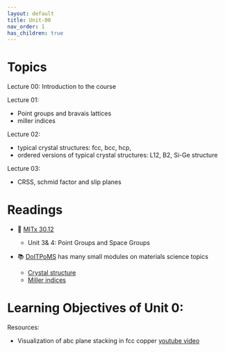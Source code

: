 ```yaml
---
layout: default
title: Unit-00
nav_order: 1
has_children: true
---
```

# Topics
Lecture 00: Introduction to the course

Lecture 01: 
- Point groups and bravais lattices
- miller indices


Lecture 02: 
- typical crystal structures: fcc, bcc, hcp, 
- ordered versions of typical crystal structures: L12, B2, Si-Ge structure

Lecture 03: 
- CRSS, schmid factor and slip planes
# Readings

- 🎥 [MITx 30.12](https://mitxonline.mit.edu/courses/course-v1:MITxT+3.012Sx/)
	- Unit 3& 4: Point Groups and Space Groups

- 📚 [DoITPoMS](https://www.doitpoms.ac.uk/) has many small modules on materials science topics
	- [Crystal structure](https://www.doitpoms.ac.uk/tlplib/crystallography3/structure.php)
	- [Miller indices](https://www.doitpoms.ac.uk/tlplib/miller_indices/printall.php)


# Learning Objectives of Unit 0:

Resources:

-	Visualization of abc plane stacking in fcc copper [youtube video](https://www.youtube.com/watch?v=anBOxrbTDrI)